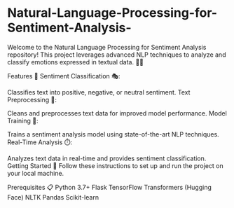 # Natural-Language-Processing-for-Sentiment-Analysis-
Welcome to the Natural Language Processing for Sentiment Analysis repository! This project leverages advanced NLP techniques to analyze and classify emotions expressed in textual data. 📝💡


Features 🌟
Sentiment Classification 🎭:

Classifies text into positive, negative, or neutral sentiment.
Text Preprocessing 🧹:

Cleans and preprocesses text data for improved model performance.
Model Training 🧠:

Trains a sentiment analysis model using state-of-the-art NLP techniques.
Real-Time Analysis ⏱️:

Analyzes text data in real-time and provides sentiment classification.
Getting Started 🚀
Follow these instructions to set up and run the project on your local machine.

Prerequisites 📋
Python 3.7+
Flask
TensorFlow
Transformers (Hugging Face)
NLTK
Pandas
Scikit-learn
